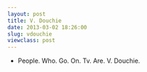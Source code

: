 ```yaml
---
layout: post
title: V. Douchie
date: 2013-03-02 18:26:00
slug: vdouchie
viewclass: post
---
```

<ul class="list--messages">
    <li class="message message--joe">
        <p class="message__copy">
            People. Who. Go. On. Tv. Are. V. Douchie.
        </p>
    </li>
</ul>

